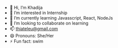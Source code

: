 - 👋 Hi, I’m Khadija
- 👀 I’m interested in Internship
- 🌱 I’m currently learning Javasscript, React, NodeJs
- 💞️ I’m looking to collaborate on learning
- 📫 thiateleu@gmail.com
- 😄 Pronouns: She/Her
- ⚡ Fun fact: swim

<!---
thiateleu/thiateleu is a ✨ special ✨ repository because its `README.md` (this file) appears on your GitHub profile.
You can click the Preview link to take a look at your changes.
--->
